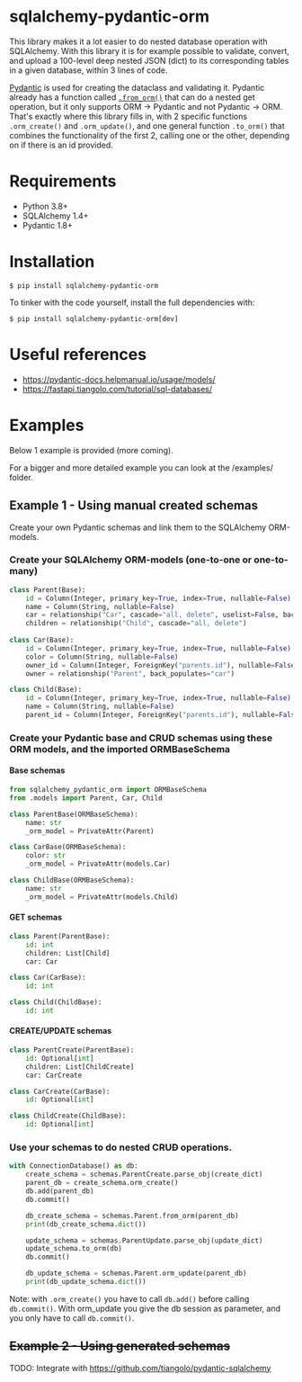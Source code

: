 # sqlalchemy-pydantic-orm
This library makes it a lot easier to do nested database operation with 
SQLAlchemy. With this library it is for example possible to validate, convert, 
and upload a 100-level deep nested JSON (dict) to its corresponding tables in a 
given database, within 3 lines of code. 

[Pydantic](https://pydantic-docs.helpmanual.io/) is used for creating the 
dataclass and validating it. Pydantic already has a function called
[`.from_orm()`](https://pydantic-docs.helpmanual.io/usage/models/#orm-mode-aka-arbitrary-class-instances) 
that can do a nested get operation, but it only supports ORM -> Pydantic and 
not Pydantic -> ORM. That's exactly where this library fills in, with 2 
specific functions `.orm_create()` and `.orm_update()`, and one general 
function `.to_orm()` that combines the functionality of the first 2, calling 
one or the other, depending on if there is an id provided.


# Requirements
- Python 3.8+
- SQLAlchemy 1.4+
- Pydantic 1.8+

# Installation
```shell
$ pip install sqlalchemy-pydantic-orm
```
To tinker with the code yourself, install the full dependencies with:
```shell
$ pip install sqlalchemy-pydantic-orm[dev]
```

# Useful references
- https://pydantic-docs.helpmanual.io/usage/models/
- https://fastapi.tiangolo.com/tutorial/sql-databases/


# Examples
Below 1 example is provided (more coming).

[comment]: <> (The first one is a more manual setup, the second does all the work for you.)
For a bigger and more detailed example you can look at the /examples/ folder.

## Example 1 - Using manual created schemas
Create your own Pydantic schemas and link them to the SQLAlchemy ORM-models.

### Create your SQLAlchemy ORM-models (one-to-one or one-to-many)
```python
class Parent(Base):
    id = Column(Integer, primary_key=True, index=True, nullable=False)
    name = Column(String, nullable=False)
    car = relationship("Car", cascade="all, delete", uselist=False, back_populates="owner")
    children = relationship("Child", cascade="all, delete")
    
class Car(Base):
    id = Column(Integer, primary_key=True, index=True, nullable=False)
    color = Column(String, nullable=False)
    owner_id = Column(Integer, ForeignKey("parents.id"), nullable=False)
    owner = relationship("Parent", back_populates="car")

class Child(Base):
    id = Column(Integer, primary_key=True, index=True, nullable=False)
    name = Column(String, nullable=False)
    parent_id = Column(Integer, ForeignKey("parents.id"), nullable=False)
```

### Create your Pydantic base and CRUD schemas using these ORM models, and the imported ORMBaseSchema

#### Base schemas
```python
from sqlalchemy_pydantic_orm import ORMBaseSchema
from .models import Parent, Car, Child

class ParentBase(ORMBaseSchema):
    name: str
    _orm_model = PrivateAttr(Parent)

class CarBase(ORMBaseSchema):
    color: str
    _orm_model = PrivateAttr(models.Car)

class ChildBase(ORMBaseSchema):
    name: str
    _orm_model = PrivateAttr(models.Child)
```

#### GET schemas
```python
class Parent(ParentBase):
    id: int
    children: List[Child]
    car: Car

class Car(CarBase):
    id: int

class Child(ChildBase):
    id: int
```

#### CREATE/UPDATE schemas
```python
class ParentCreate(ParentBase):
    id: Optional[int]
    children: List[ChildCreate]
    car: CarCreate

class CarCreate(CarBase):
    id: Optional[int]

class ChildCreate(ChildBase):
    id: Optional[int]
```

### Use your schemas to do nested CRU~~D~~ operations.
```python
with ConnectionDatabase() as db:
    create_schema = schemas.ParentCreate.parse_obj(create_dict)
    parent_db = create_schema.orm_create()
    db.add(parent_db)
    db.commit()

    db_create_schema = schemas.Parent.from_orm(parent_db)
    print(db_create_schema.dict())

    update_schema = schemas.ParentUpdate.parse_obj(update_dict)
    update_schema.to_orm(db)
    db.commit()

    db_update_schema = schemas.Parent.orm_update(parent_db)
    print(db_update_schema.dict())
```
Note: with `.orm_create()` you have to call `db.add()`
before calling `db.commit()`. 
With orm_update you give the db session as parameter,
and you only have to call `db.commit()`.


## ~~Example 2 - Using generated schemas~~
TODO: Integrate with https://github.com/tiangolo/pydantic-sqlalchemy